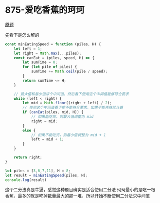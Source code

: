 # 875-爱吃香蕉的珂珂

[原题](https://leetcode-cn.com/problems/koko-eating-bananas/)

先看下是怎么解的
```javascript
const minEatingSpeed = function (piles, H) {
    let left = 1;
    let right = Math.max(...piles);
    const canEat = (piles, speed, H) => {
        let sumTime = 0;
        for (let pile of piles) {
            sumTime += Math.ceil(pile / speed);
        }
        return sumTime <= H;
    }

    // 最大值和最小值求个中间值，然后看下使用这个中间值能够符合要求
    while (left < right) {
        let mid = Math.floor((right + left) / 2);
        // 使用这个中间值看下能不能符合要求，如果不能再继续计算
        if (canEat(piles, mid, H)) {
            // 如果能吃完，则最大值调整为 mid
            right = mid;
        }
        else {
            // 如果不能吃完，则最小值调整为 mid + 1
            left = mid + 1;
        }
    }

    return right;
}

let piles = [3,6,7,11], H = 8;
let result = minEatingSpeed(piles, H);
console.log(result)
```

这个二分法真是牛逼，感觉这种题目确实是适合使用二分法
珂珂最小的是吃一根香蕉，最多的就是吃掉数量最大的那一堆，所以开始不断使用二分法求中间值
